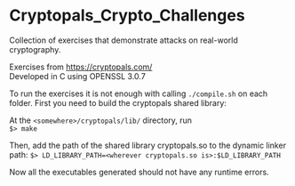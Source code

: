 # Cryptopals_Crypto_Challenges
Collection of exercises that demonstrate attacks on real-world cryptography.

Exercises from https://cryptopals.com/ \
Developed in C using OPENSSL 3.0.7

To run the exercises it is not enough with calling `./compile.sh` on
each folder. First you need to build the cryptopals shared library:

At the `<somewhere>/cryptopals/lib/` directory, run \
`$> make`

Then, add the path of the shared library cryptopals.so to the dynamic linker path:
`$> LD_LIBRARY_PATH=<wherever cryptopals.so is>:$LD_LIBRARY_PATH`

Now all the executables generated should not have any runtime errors.

